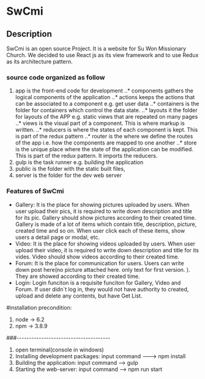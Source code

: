 # SwCmi
## Description
SwCmi is an open source Project. It is a website for Su Won Missionary Church. We decided to use React js as its view framework and to use Redux as its architecture pattern.

### source code organized as follow

1. app is the front-end code for development
      ..* components gathers the logical components of the application
          ..* actions keeps the actions that can be associated to a component e.g. get user data
          ..* containers is the folder for containers which control the data state.
          ..* layouts it the folder for layouts of the APP e.g. static views that are repeated on many pages
          ..* views is the visual part of a component. This is where markup is written.
      ..* reducers is where the states of each component is kept. This is part of the redux pattern
      ..* router is the where we define the routes of the app i.e. how the components are mapped to one another
      ..* store is the unique place where the state of the application can be modified. This is part of the redux pattern. It imports the reducers.
2. gulp is the task runner e.g. building the application
3. public is the folder with the static built files,
4. server is the folder for the dev web server

### Features of SwCmi
* Gallery: It is the place for showing pictures uploaded by users. When user upload their pics, it is required to write down description and title for its pic. Gallery should show pictures according to their created time. Gallery is made of a lot of items which contain title, description, picture, created time and so on. When user click each of these items, show users a detail page or modal, etc.
* Video: It is the place for showing videos uploaded by users. When user upload their video, it is required to write down description and title for its vides. Video should show videos according to their created time. 
* Forum: It is the place for communication for users. Users can write down post here(no picture attached here. only text for first version. ). They are showed according to their created time.
* Login: Login funciton is a requisite funciton for Gallery, Video and Forum. If user didn`t log in, they would not have authority to created, upload and delete any contents, but have Get List.  



#installation
precondition:
1. node -> 6.2
2. npm -> 3.8.9

###--------------------------------------

1. open terminal(console in windows)
2. Installing development packages: input command  ---> npm install
3. Building the application: input command --> gulp
4. Starting the web-server: input command --> npm run start

